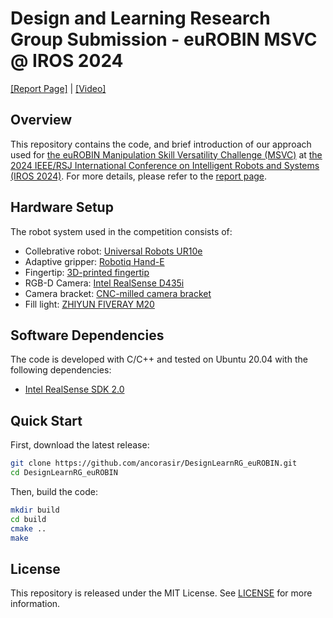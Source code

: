 # Design and Learning Research Group Submission - euROBIN MSVC @ IROS 2024

[[Report Page]](https://msvc-dlrg.github.io) | [[Video]]()

## Overview

This repository contains the code, and brief introduction of our approach used for [the euROBIN Manipulation Skill Versatility Challenge (MSVC)](https://sites.google.com/view/eurobin-msvc/) at [the 2024 IEEE/RSJ International Conference on Intelligent Robots and Systems (IROS 2024)](https://iros2024-abudhabi.org/). For more details, please refer to the [report page](https://msvc-dlrg.github.io).

## Hardware Setup

The robot system used in the competition consists of:

- Collebrative robot: [Universal Robots UR10e](https://www.universal-robots.com/products/ur10e/)
- Adaptive gripper: [Robotiq Hand-E](https://robotiq.com/products/adaptive-grippers#Hand-E)
- Fingertip: [3D-printed fingertip](src/meshes/fingertip.STEP)
- RGB-D Camera: [Intel RealSense D435i](https://www.intelrealsense.com/depth-camera-d435i/)
- Camera bracket: [CNC-milled camera bracket](src/meshes/camera_bracket.STEP)
- Fill light: [ZHIYUN FIVERAY M20](https://www.zhiyun-tech.com/en/product/detail/867)

## Software Dependencies

The code is developed with C/C++ and tested on Ubuntu 20.04 with the following dependencies:

- [Intel RealSense SDK 2.0](https://www.intelrealsense.com/sdk-2/)

## Quick Start

First, download the latest release:

```bash
git clone https://github.com/ancorasir/DesignLearnRG_euROBIN.git
cd DesignLearnRG_euROBIN
```

Then, build the code:

```bash
mkdir build
cd build
cmake ..
make
```

## License

This repository is released under the MIT License. See [LICENSE](LICENSE) for more information.